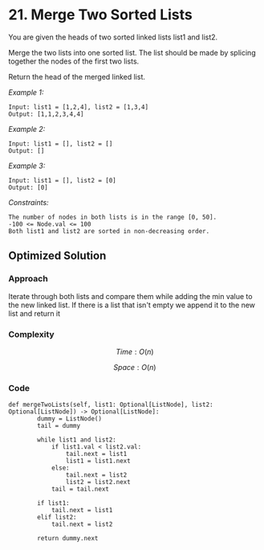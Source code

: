 # 21. Merge Two Sorted Lists
You are given the heads of two sorted linked lists list1 and list2.

Merge the two lists into one sorted list. The list should be made by splicing together the nodes of the first two lists.

Return the head of the merged linked list.

*Example 1:*

```
Input: list1 = [1,2,4], list2 = [1,3,4]
Output: [1,1,2,3,4,4]
```

*Example 2:*

```
Input: list1 = [], list2 = []
Output: []
```

*Example 3:*

```
Input: list1 = [], list2 = [0]
Output: [0]
```

*Constraints:*

```
The number of nodes in both lists is in the range [0, 50].
-100 <= Node.val <= 100
Both list1 and list2 are sorted in non-decreasing order.
```

## Optimized Solution

### Approach
Iterate through both lists and compare them while adding the min value to the new linked list. If there is a list that isn't empty we append it to the new list and return it

### Complexity
$$Time: O(n)$$

$$Space: O(n)$$

### Code
```
def mergeTwoLists(self, list1: Optional[ListNode], list2: Optional[ListNode]) -> Optional[ListNode]:
        dummy = ListNode()
        tail = dummy

        while list1 and list2:
            if list1.val < list2.val:
                tail.next = list1
                list1 = list1.next
            else:
                tail.next = list2
                list2 = list2.next
            tail = tail.next

        if list1:
            tail.next = list1
        elif list2:
            tail.next = list2

        return dummy.next
```